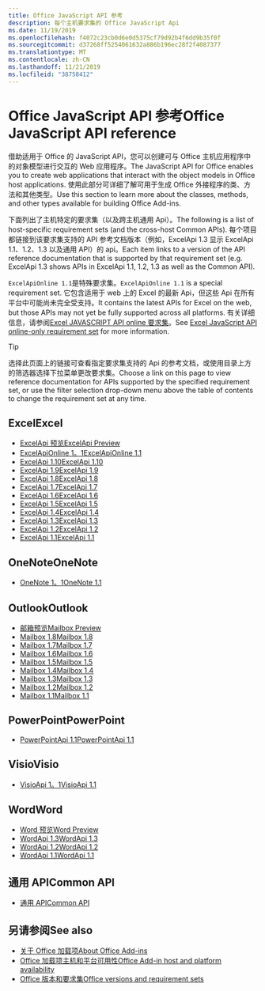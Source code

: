 ```yaml
---
title: Office JavaScript API 参考
description: 每个主机要求集的 Office JavaScript Api
ms.date: 11/19/2019
ms.openlocfilehash: f4072c23cb0d6e0d5375cf79d92b4f6dd9b35f0f
ms.sourcegitcommit: d37268ff5254061632a886b196ec28f2f4087377
ms.translationtype: MT
ms.contentlocale: zh-CN
ms.lasthandoff: 11/21/2019
ms.locfileid: "38758412"
---
```

# <a name="office-javascript-api-reference"></a><span data-ttu-id="192f4-103">Office JavaScript API 参考</span><span class="sxs-lookup"><span data-stu-id="192f4-103">Office JavaScript API reference</span></span>

<span data-ttu-id="192f4-104">借助适用于 Office 的 JavaScript API，您可以创建可与 Office 主机应用程序中的对象模型进行交互的 Web 应用程序。</span><span class="sxs-lookup"><span data-stu-id="192f4-104">The JavaScript API for Office enables you to create web applications that interact with the object models in Office host applications.</span></span> <span data-ttu-id="192f4-105">使用此部分可详细了解可用于生成 Office 外接程序的类、方法和其他类型。</span><span class="sxs-lookup"><span data-stu-id="192f4-105">Use this section to learn more about the classes, methods, and other types available for building Office Add-ins.</span></span>

<span data-ttu-id="192f4-106">下面列出了主机特定的要求集（以及跨主机通用 Api）。</span><span class="sxs-lookup"><span data-stu-id="192f4-106">The following is a list of host-specific requirement sets (and the cross-host Common APIs).</span></span> <span data-ttu-id="192f4-107">每个项目都链接到该要求集支持的 API 参考文档版本（例如，ExcelApi 1.3 显示 ExcelApi 1.1、1.2、1.3 以及通用 API）的 api。</span><span class="sxs-lookup"><span data-stu-id="192f4-107">Each item links to a version of the API reference documentation that is supported by that requirement set (e.g. ExcelApi 1.3 shows APIs in ExcelApi 1.1, 1.2, 1.3 as well as the Common API).</span></span>

<span data-ttu-id="192f4-108">`ExcelApiOnline 1.1`是特殊要求集。</span><span class="sxs-lookup"><span data-stu-id="192f4-108">`ExcelApiOnline 1.1` is a special requirement set.</span></span> <span data-ttu-id="192f4-109">它包含适用于 web 上的 Excel 的最新 Api，但这些 Api 在所有平台中可能尚未完全受支持。</span><span class="sxs-lookup"><span data-stu-id="192f4-109">It contains the latest APIs for Excel on the web, but those APIs may not yet be fully supported across all platforms.</span></span> <span data-ttu-id="192f4-110">有关详细信息，请参阅[Excel JAVASCRIPT API online 要求集](/office/dev/add-ins/reference/requirement-sets/excel-api-online-requirement-set)。</span><span class="sxs-lookup"><span data-stu-id="192f4-110">See [Excel JavaScript API online-only requirement set](/office/dev/add-ins/reference/requirement-sets/excel-api-online-requirement-set) for more information.</span></span>

> [!TIP]
> <span data-ttu-id="192f4-111">选择此页面上的链接可查看指定要求集支持的 Api 的参考文档，或使用目录上方的筛选器选择下拉菜单更改要求集。</span><span class="sxs-lookup"><span data-stu-id="192f4-111">Choose a link on this page to view reference documentation for APIs supported by the specified requirement set, or use the filter selection drop-down menu above the table of contents to change the requirement set at any time.</span></span>

## <a name="excel"></a><span data-ttu-id="192f4-112">Excel</span><span class="sxs-lookup"><span data-stu-id="192f4-112">Excel</span></span>

- [<span data-ttu-id="192f4-113">ExcelApi 预览</span><span class="sxs-lookup"><span data-stu-id="192f4-113">ExcelApi Preview</span></span>](/javascript/api/excel?view=excel-js-preview)
- [<span data-ttu-id="192f4-114">ExcelApiOnline 1。1</span><span class="sxs-lookup"><span data-stu-id="192f4-114">ExcelApiOnline 1.1</span></span>](/javascript/api/excel?view=excel-js-online)
- [<span data-ttu-id="192f4-115">ExcelApi 1.10</span><span class="sxs-lookup"><span data-stu-id="192f4-115">ExcelApi 1.10</span></span>](/javascript/api/excel?view=excel-js-1.10)
- [<span data-ttu-id="192f4-116">ExcelApi 1.9</span><span class="sxs-lookup"><span data-stu-id="192f4-116">ExcelApi 1.9</span></span>](/javascript/api/excel?view=excel-js-1.9)
- [<span data-ttu-id="192f4-117">ExcelApi 1.8</span><span class="sxs-lookup"><span data-stu-id="192f4-117">ExcelApi 1.8</span></span>](/javascript/api/excel?view=excel-js-1.8)
- [<span data-ttu-id="192f4-118">ExcelApi 1.7</span><span class="sxs-lookup"><span data-stu-id="192f4-118">ExcelApi 1.7</span></span>](/javascript/api/excel?view=excel-js-1.7)
- [<span data-ttu-id="192f4-119">ExcelApi 1.6</span><span class="sxs-lookup"><span data-stu-id="192f4-119">ExcelApi 1.6</span></span>](/javascript/api/excel?view=excel-js-1.6)
- [<span data-ttu-id="192f4-120">ExcelApi 1.5</span><span class="sxs-lookup"><span data-stu-id="192f4-120">ExcelApi 1.5</span></span>](/javascript/api/excel?view=excel-js-1.5)
- [<span data-ttu-id="192f4-121">ExcelApi 1.4</span><span class="sxs-lookup"><span data-stu-id="192f4-121">ExcelApi 1.4</span></span>](/javascript/api/excel?view=excel-js-1.4)
- [<span data-ttu-id="192f4-122">ExcelApi 1.3</span><span class="sxs-lookup"><span data-stu-id="192f4-122">ExcelApi 1.3</span></span>](/javascript/api/excel?view=excel-js-1.3)
- [<span data-ttu-id="192f4-123">ExcelApi 1.2</span><span class="sxs-lookup"><span data-stu-id="192f4-123">ExcelApi 1.2</span></span>](/javascript/api/excel?view=excel-js-1.2)
- [<span data-ttu-id="192f4-124">ExcelApi 1.1</span><span class="sxs-lookup"><span data-stu-id="192f4-124">ExcelApi 1.1</span></span>](/javascript/api/excel?view=excel-js-1.1)

## <a name="onenote"></a><span data-ttu-id="192f4-125">OneNote</span><span class="sxs-lookup"><span data-stu-id="192f4-125">OneNote</span></span>

- [<span data-ttu-id="192f4-126">OneNote 1。1</span><span class="sxs-lookup"><span data-stu-id="192f4-126">OneNote 1.1</span></span>](/javascript/api/onenote?view=onenote-js-1.1)

## <a name="outlook"></a><span data-ttu-id="192f4-127">Outlook</span><span class="sxs-lookup"><span data-stu-id="192f4-127">Outlook</span></span>

- [<span data-ttu-id="192f4-128">邮箱预览</span><span class="sxs-lookup"><span data-stu-id="192f4-128">Mailbox Preview</span></span>](/javascript/api/outlook?view=outlook-js-preview)
- [<span data-ttu-id="192f4-129">Mailbox 1.8</span><span class="sxs-lookup"><span data-stu-id="192f4-129">Mailbox 1.8</span></span>](/javascript/api/outlook?view=outlook-js-1.8)
- [<span data-ttu-id="192f4-130">Mailbox 1.7</span><span class="sxs-lookup"><span data-stu-id="192f4-130">Mailbox 1.7</span></span>](/javascript/api/outlook?view=outlook-js-1.7)
- [<span data-ttu-id="192f4-131">Mailbox 1.6</span><span class="sxs-lookup"><span data-stu-id="192f4-131">Mailbox 1.6</span></span>](/javascript/api/outlook?view=outlook-js-1.6)
- [<span data-ttu-id="192f4-132">Mailbox 1.5</span><span class="sxs-lookup"><span data-stu-id="192f4-132">Mailbox 1.5</span></span>](/javascript/api/outlook?view=outlook-js-1.5)
- [<span data-ttu-id="192f4-133">Mailbox 1.4</span><span class="sxs-lookup"><span data-stu-id="192f4-133">Mailbox 1.4</span></span>](/javascript/api/outlook?view=outlook-js-1.4)
- [<span data-ttu-id="192f4-134">Mailbox 1.3</span><span class="sxs-lookup"><span data-stu-id="192f4-134">Mailbox 1.3</span></span>](/javascript/api/outlook?view=outlook-js-1.3)
- [<span data-ttu-id="192f4-135">Mailbox 1.2</span><span class="sxs-lookup"><span data-stu-id="192f4-135">Mailbox 1.2</span></span>](/javascript/api/outlook?view=outlook-js-1.2)
- [<span data-ttu-id="192f4-136">Mailbox 1.1</span><span class="sxs-lookup"><span data-stu-id="192f4-136">Mailbox 1.1</span></span>](/javascript/api/outlook?view=outlook-js-1.1)

## <a name="powerpoint"></a><span data-ttu-id="192f4-137">PowerPoint</span><span class="sxs-lookup"><span data-stu-id="192f4-137">PowerPoint</span></span>

- [<span data-ttu-id="192f4-138">PowerPointApi 1.1</span><span class="sxs-lookup"><span data-stu-id="192f4-138">PowerPointApi 1.1</span></span>](/javascript/api/powerpoint?view=powerpoint-js-1.1)

## <a name="visio"></a><span data-ttu-id="192f4-139">Visio</span><span class="sxs-lookup"><span data-stu-id="192f4-139">Visio</span></span>

- [<span data-ttu-id="192f4-140">VisioApi 1。1</span><span class="sxs-lookup"><span data-stu-id="192f4-140">VisioApi 1.1</span></span>](/javascript/api/visio?view=visio-js-1.1)

## <a name="word"></a><span data-ttu-id="192f4-141">Word</span><span class="sxs-lookup"><span data-stu-id="192f4-141">Word</span></span>

- [<span data-ttu-id="192f4-142">Word 预览</span><span class="sxs-lookup"><span data-stu-id="192f4-142">Word Preview</span></span>](/javascript/api/word?view=word-js-preview)
- [<span data-ttu-id="192f4-143">WordApi 1.3</span><span class="sxs-lookup"><span data-stu-id="192f4-143">WordApi 1.3</span></span>](/javascript/api/word?view=word-js-1.3)
- [<span data-ttu-id="192f4-144">WordApi 1.2</span><span class="sxs-lookup"><span data-stu-id="192f4-144">WordApi 1.2</span></span>](/javascript/api/word?view=word-js-1.2)
- [<span data-ttu-id="192f4-145">WordApi 1.1</span><span class="sxs-lookup"><span data-stu-id="192f4-145">WordApi 1.1</span></span>](/javascript/api/word?view=word-js-1.1)

## <a name="common-api"></a><span data-ttu-id="192f4-146">通用 API</span><span class="sxs-lookup"><span data-stu-id="192f4-146">Common API</span></span>

- [<span data-ttu-id="192f4-147">通用 API</span><span class="sxs-lookup"><span data-stu-id="192f4-147">Common API</span></span>](/javascript/api/office?view=common-js)

## <a name="see-also"></a><span data-ttu-id="192f4-148">另请参阅</span><span class="sxs-lookup"><span data-stu-id="192f4-148">See also</span></span>

- [<span data-ttu-id="192f4-149">关于 Office 加载项</span><span class="sxs-lookup"><span data-stu-id="192f4-149">About Office Add-ins</span></span>](/office/dev/add-ins/overview)
- [<span data-ttu-id="192f4-150">Office 加载项主机和平台可用性</span><span class="sxs-lookup"><span data-stu-id="192f4-150">Office Add-in host and platform availability</span></span>](/office/dev/add-ins/overview/office-add-in-availability)
- [<span data-ttu-id="192f4-151">Office 版本和要求集</span><span class="sxs-lookup"><span data-stu-id="192f4-151">Office versions and requirement sets</span></span>](/office/dev/add-ins/develop/office-versions-and-requirement-sets)
